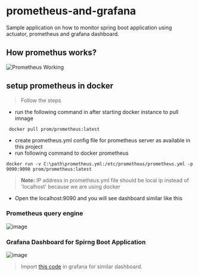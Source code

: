 # prometheus-and-grafana
Sample application on how to monitor spring boot application using actuator, prometheus and grafana dashboard.

## How promethus works?
![Prometheus Working](https://user-images.githubusercontent.com/47694676/179984601-f868dceb-afbc-49a3-bed6-f611005e46f9.png)


## setup prometheus in docker
>Follow the steps
- run the following command in after starting docker instance to pull imnage
``` 
 docker pull prom/prometheus:latest
 ``` 
- create prometheus.yml config file for prometheus server as available in this project
- run following command to docker prometheus
```
docker run -v C:\path\prometheus.yml:/etc/prometheus/prometheus.yml -p  9090:9090 prom/prometheus:latest
```

>**Note:** IP address in prometheus.yml file should be local ip instead of 'localhost' because we are using docker

- Open the localhost:9090 and you will see dashboard similar like this

### Prometheus query engine
![image](https://user-images.githubusercontent.com/47694676/179746219-97df457c-f8f9-4abe-8291-27f0f1da4fcf.png)

### Grafana Dashboard for Spirng Boot Application
![image](https://user-images.githubusercontent.com/47694676/179804077-6373505b-4117-463c-ae55-80d559d60340.png)
>Import [this code](https://github.com/Amit-Chavda/prometheus-and-grafana/blob/b476fc8ed6eb1630db5f2953ac51af51a848b9bb/Spring%20Boot%20Statistics.json) in grafana for similar dashboard.
